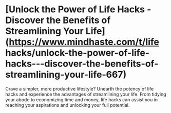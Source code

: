 
# [Unlock the Power of Life Hacks - Discover the Benefits of Streamlining Your Life](https://www.mindhaste.com/t/life hacks/unlock-the-power-of-life-hacks---discover-the-benefits-of-streamlining-your-life-667)

Crave a simpler, more productive lifestyle? Unearth the potency of life hacks and experience the advantages of streamlining your life. From tidying your abode to economizing time and money, life hacks can assist you in reaching your aspirations and unlocking your full potential.
    